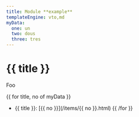```yaml
---
title: Module **example**
templateEngine: vto,md
myData:
  one: un
  two: dous
  three: tres
---
```

<!-- deno-fmt-ignore-file -->
# {{ title }}

Foo

{{ for title, no of myData }}
- {{ title }}: [{{ no }}](/items/{{ no }}.html)
{{ /for }}
